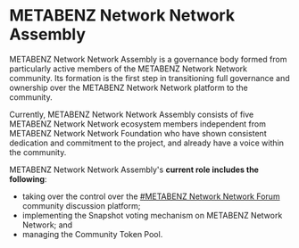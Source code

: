 # METABENZ Network Network Assembly

METABENZ Network Network Assembly is a governance body formed from particularly active members of the METABENZ Network Network community. Its formation is the first step in transitioning full governance and ownership over the METABENZ Network Network platform to the community. &#x20;

Currently, METABENZ Network Network Assembly consists of five METABENZ Network Network ecosystem members independent from METABENZ Network Network Foundation who have shown consistent dedication and commitment to the project, and already have a voice within the community.

METABENZ Network Network Assembly's **current role includes the following**:&#x20;

- taking over the control over the [#METABENZ Network Network Forum]() community discussion platform;
- implementing the Snapshot voting mechanism on METABENZ Network Network; and
- managing the Community Token Pool.
